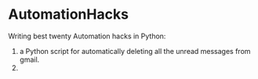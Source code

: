 # AutomationHacks
Writing best twenty Automation hacks in Python:
1.  a Python script for automatically deleting all the unread messages from gmail.
2.  
